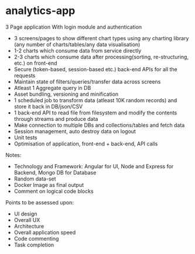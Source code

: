 # analytics-app

3 Page application With login module and authentication

- 3 screens/pages to show different chart types using any charting library (any number of charts/tables/any data visualisation)
- 1-2 charts which consume data from service directly
- 2-3 charts which consume data after processing(sorting, re-structuring, etc.) on front-end
- Secure (token-based, session-based etc.) back-end APIs for all the requests
- Maintain state of filters/queries/transfer data across screens
- Atleast 1 Aggregate query in DB
- Asset bundling, versioning and minification
- 1 scheduled job to transform data (atleast 10K random records) and store it back in DB/json/CSV
- 1 back-end API to read file from filesystem and modify the contents through streams and produce data
- Make connection to multiple DBs and collections/tables and fetch data
- Session management, auto destroy data on logout
- Unit tests
- Optimisation of application, front-end + back-end, API calls

Notes:
- Technology and Framework: Angular for UI, Node and Express for Backend, Mongo DB for Database
- Random data-set
- Docker Image as final output
- Comment on logical code blocks

Points to be assessed upon:
- UI design
- Overall UX
- Architecture
- Overall application speed
- Code commenting
- Task completion
